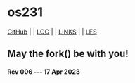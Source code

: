 ---
---
# os231

[GitHub](https://github.com/yforku/os231/) | | [LOG](TXT/mylog.txt) | | [LINKS](LINKS/) | | [LFS](LFS/)

## May the fork() be with you!

#### Rev 006 --- 17 Apr 2023

